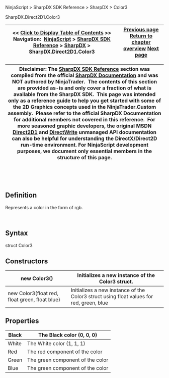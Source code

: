 ﻿


NinjaScript \> SharpDX SDK Reference \> SharpDX \> Color3






















SharpDX.Direct2D1\.Color3







| \<\< [Click to Display Table of Contents](sharpdx_color3.md) \>\> **Navigation:**     [NinjaScript](ninjascript-1.md) \> [SharpDX SDK Reference](sharpdx_sdk_reference-1.md) \> [SharpDX](sharpdx-1.md) \> SharpDX.Direct2D1\.Color3 | [Previous page](sharpdx_color-1.md) [Return to chapter overview](sharpdx-1.md) [Next page](sharpdx_color4-1.md) |
| --- | --- |













| Disclaimer: The [SharpDX SDK Reference](sharpdx_sdk_reference-1.md) section was compiled from the official [SharpDX Documentation](http://sharpdx.org/) and was NOT authored by NinjaTrader.  The contents of this section are provided as\-is and only cover a fraction of what is available from the SharpDX SDK.  This page was intended only as a reference guide to help you get started with some of the 2D Graphics concepts used in the NinjaTrader.Custom assembly.  Please refer to the official SharpDX Documentation for additional members not covered in this reference.  For more seasoned graphic developers, the original MSDN [Direct2D1](https://msdn.microsoft.com/en-us/library/windows/desktop/dd370990.aspx) and [DirectWrite](https://msdn.microsoft.com/en-us/library/windows/desktop/dd368038.aspx) unmanaged API documentation can also be helpful for understanding the DirectX/Direct2D run\-time environment. For NinjaScript development purposes, we document only essential members in the structure of this page. |
| --- |



 


 


## Definition


Represents a color in the form of rgb.


 


## Syntax


struct Color3


## Constructors




| new Color3() | Initializes a new instance of the Color3 struct. |
| --- | --- |
| new Color3(float red, float green, float blue) | Initializes a new instance of the Color3 struct using float values for red, green, blue |



## 


## 


## Properties




| Black | The Black color (0, 0, 0\) |
| --- | --- |
| White | The White color (1, 1, 1\) |
| Red | The red component of the color |
| Green | The green component of the color |
| Blue | The green component of the color |









